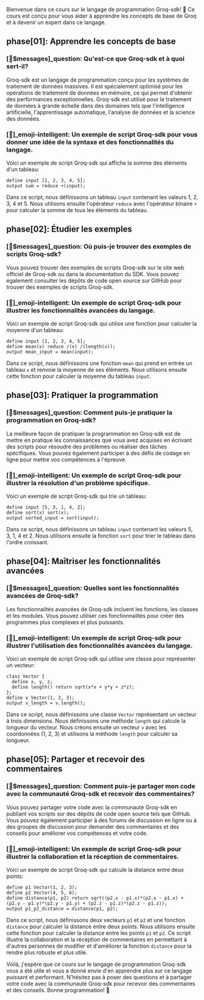 Bienvenue dans ce cours sur le langage de programmation Groq-sdk! 🤖 Ce cours est conçu pour vous aider à apprendre les concepts de base de Groq et à devenir un expert dans ce langage.

phase[01]: Apprendre les concepts de base
-------------------------------------

### [💬$messages]_question: Qu'est-ce que Groq-sdk et à quoi sert-il?

Groq-sdk est un langage de programmation conçu pour les systèmes de traitement de données massives. Il est spécialement optimisé pour les opérations de traitement de données en mémoire, ce qui permet d'obtenir des performances exceptionnelles. Groq-sdk est utilisé pour le traitement de données à grande échelle dans des domaines tels que l'intelligence artificielle, l'apprentissage automatique, l'analyse de données et la science des données.

### [🤖]_emoji-intelligent: Un exemple de script Groq-sdk pour vous donner une idée de la syntaxe et des fonctionnalités du langage.

Voici un exemple de script Groq-sdk qui affiche la somme des éléments d'un tableau:

```
define input [1, 2, 3, 4, 5];
output sum = reduce +(input);
```

Dans ce script, nous définissons un tableau `input` contenant les valeurs 1, 2, 3, 4 et 5. Nous utilisons ensuite l'opérateur `reduce` avec l'opérateur binaire `+` pour calculer la somme de tous les éléments du tableau.

phase[02]: Étudier les exemples
-----------------------------

### [💬$messages]_question: Où puis-je trouver des exemples de scripts Groq-sdk?

Vous pouvez trouver des exemples de scripts Groq-sdk sur le site web officiel de Groq-sdk ou dans la documentation du SDK. Vous pouvez également consulter les dépôts de code open source sur GitHub pour trouver des exemples de scripts Groq-sdk.

### [🤖]_emoji-intelligent: Un exemple de script Groq-sdk pour illustrer les fonctionnalités avancées du langage.

Voici un exemple de script Groq-sdk qui utilise une fonction pour calculer la moyenne d'un tableau:

```
define input [1, 2, 3, 4, 5];
define mean(x) reduce /(x) /(length(x));
output mean_input = mean(input);
```

Dans ce script, nous définissons une fonction `mean` qui prend en entrée un tableau `x` et renvoie la moyenne de ses éléments. Nous utilisons ensuite cette fonction pour calculer la moyenne du tableau `input`.

phase[03]: Pratiquer la programmation
-----------------------------------

### [💬$messages]_question: Comment puis-je pratiquer la programmation en Groq-sdk?

La meilleure façon de pratiquer la programmation en Groq-sdk est de mettre en pratique les connaissances que vous avez acquises en écrivant des scripts pour résoudre des problèmes ou réaliser des tâches spécifiques. Vous pouvez également participer à des défis de codage en ligne pour mettre vos compétences à l'épreuve.

### [🤖]_emoji-intelligent: Un exemple de script Groq-sdk pour illustrer la résolution d'un problème spécifique.

Voici un exemple de script Groq-sdk qui trie un tableau:

```
define input [5, 3, 1, 4, 2];
define sort(x) sort(x);
output sorted_input = sort(input);
```

Dans ce script, nous définissons un tableau `input` contenant les valeurs 5, 3, 1, 4 et 2. Nous utilisons ensuite la fonction `sort` pour trier le tableau dans l'ordre croissant.

phase[04]: Maîtriser les fonctionnalités avancées
----------------------------------------------

### [💬$messages]_question: Quelles sont les fonctionnalités avancées de Groq-sdk?

Les fonctionnalités avancées de Groq-sdk incluent les fonctions, les classes et les modules. Vous pouvez utiliser ces fonctionnalités pour créer des programmes plus complexes et plus puissants.

### [🤖]_emoji-intelligent: Un exemple de script Groq-sdk pour illustrer l'utilisation des fonctionnalités avancées du langage.

Voici un exemple de script Groq-sdk qui utilise une classe pour représenter un vecteur:

```
class Vector {
  define x, y, z;
  define length() return sqrt(x*x + y*y + z*z);
};
define v Vector(1, 2, 3);
output v_length = v.length();
```

Dans ce script, nous définissons une classe `Vector` représentant un vecteur à trois dimensions. Nous définissons une méthode `length` qui calcule la longueur du vecteur. Nous créons ensuite un vecteur `v` avec les coordonnées (1, 2, 3) et utilisons la méthode `length` pour calculer sa longueur.

phase[05]: Partager et recevoir des commentaires
---------------------------------------------

### [💬$messages]_question: Comment puis-je partager mon code avec la communauté Groq-sdk et recevoir des commentaires?

Vous pouvez partager votre code avec la communauté Groq-sdk en publiant vos scripts sur des dépôts de code open source tels que GitHub. Vous pouvez également participer à des forums de discussion en ligne ou à des groupes de discussion pour demander des commentaires et des conseils pour améliorer vos compétences et votre code.

### [🤖]_emoji-intelligent: Un exemple de script Groq-sdk pour illustrer la collaboration et la réception de commentaires.

Voici un exemple de script Groq-sdk qui calcule la distance entre deux points:

```
define p1 Vector(1, 2, 3);
define p2 Vector(4, 5, 6);
define distance(p1, p2) return sqrt((p2.x - p1.x)*(p2.x - p1.x) + (p2.y - p1.y)*(p2.y - p1.y) + (p2.z - p1.z)*(p2.z - p1.z));
output p1_p2_distance = distance(p1, p2);
```

Dans ce script, nous définissons deux vecteurs `p1` et `p2` et une fonction `distance` pour calculer la distance entre deux points. Nous utilisons ensuite cette fonction pour calculer la distance entre les points `p1` et `p2`. Ce script illustre la collaboration et la réception de commentaires en permettant à d'autres personnes de modifier et d'améliorer la fonction `distance` pour la rendre plus robuste et plus utile.

Voilà, j'espère que ce cours sur le langage de programmation Groq-sdk vous a été utile et vous a donné envie d'en apprendre plus sur ce langage puissant et performant. N'hésitez pas à poser des questions et à partager votre code avec la communauté Groq-sdk pour recevoir des commentaires et des conseils. Bonne programmation! 🤖